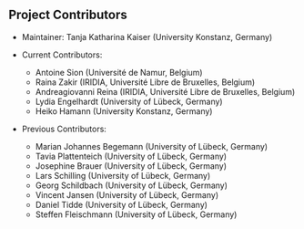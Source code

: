 ## Project Contributors 

- Maintainer: Tanja Katharina Kaiser (University Konstanz, Germany)

- Current Contributors: 
    * Antoine Sion (Université de Namur, Belgium)
    * Raina Zakir (IRIDIA, Université Libre de Bruxelles, Belgium)
    * Andreagiovanni Reina (IRIDIA, Université Libre de Bruxelles, Belgium)
    * Lydia Engelhardt (University of Lübeck, Germany)
    * Heiko Hamann (University Konstanz, Germany)

- Previous Contributors: 
    * Marian Johannes Begemann (University of Lübeck, Germany)
    * Tavia Plattenteich (University of Lübeck, Germany)
    * Josephine Brauer (University of Lübeck, Germany)
    * Lars Schilling (University of Lübeck, Germany)
    * Georg Schildbach (University of Lübeck, Germany)
    * Vincent Jansen (University of Lübeck, Germany)
    * Daniel Tidde (University of Lübeck, Germany)
    * Steffen Fleischmann (University of Lübeck, Germany)
